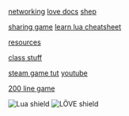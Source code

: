 [networking](https://rvagamejams.com/learn2love/pages/02-17-networking-part-1.html)
[love docs](https://love2d.org/wiki/love)
[shep](https://sheepolution.com/learn/book/12)

[sharing game](https://sheepolution.com/learn/book/15)
[learn lua cheatsheet](https://learnxinyminutes.com/docs/lua/)

[resources](https://github.com/love2d-community/awesome-love2d#tutorials)


[class stuff](https://sheepolution.com/learn/book/24)

[steam game tut](https://github.com/a327ex/blog/issues/15)
[youtube](https://www.youtube.com/watch?v=wttKHL90Ank)

[200 line game](http://osmstudios.com/page/your-first-love2d-game-in-200-lines-part-2-of-3)

![[Lua shield](https://www.lua.org/docs.html)](https://tinyurl.com/lua-shield) 
![[LÖVE shield](https://www.lua.org/docs.html)](https://tinyurl.com/love2d-shield) 